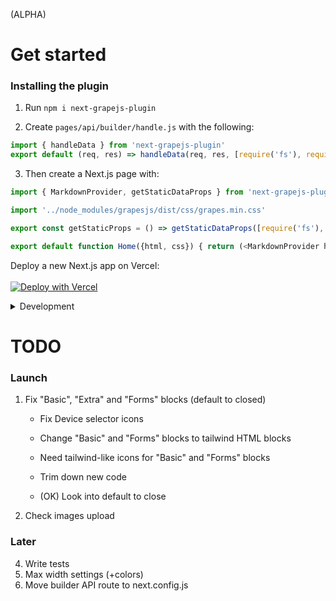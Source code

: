 (ALPHA)

# Get started

### Installing the plugin
1. Run `npm i next-grapejs-plugin`

2. Create `pages/api/builder/handle.js` with the following:
```js
import { handleData } from 'next-grapejs-plugin'
export default (req, res) => handleData(req, res, [require('fs'), require('path')])
```

3. Then create a Next.js page with:

```js
import { MarkdownProvider, getStaticDataProps } from 'next-grapejs-plugin'

import '../node_modules/grapesjs/dist/css/grapes.min.css'

export const getStaticProps = () => getStaticDataProps([require('fs'), require('path')]) 

export default function Home({html, css}) { return (<MarkdownProvider html={html} css={css}/>) }
```

Deploy a new Next.js app on Vercel:\
\
[![Deploy with Vercel](https://vercel.com/button)](https://vercel.com/new/git/external?repository-url=https://github.com/vercel/next.js/tree/canary/examples/progressive-web-app&project-name=progressive-web-app&repository-name=progressive-web-app)

<details>
<summary>Development</summary>
<br>

1. `git clone https://github.com/LiveDuo/next-grapejs-plugin` and cd in there

2. `npm i --legacy-peer-deps` (see note below)

3. `npm link`

4. create a Next.js project and cd into it

5. `npm link next-grapejs-plugin`

6. `npm link ../next-grapejs-plugin/node_modules/grapejs`

7. add `pages/api/builder/handle.js` and `pages/[component].js` as shown above.

8. move back into `next-grapejs-plugin` folder

9. `npm link ../\*\*the-next-project-folder\*\*/node_modules/react`

**Note:** If you are installing npm packages into the plugin remember to install with `--legacy-peer-deps`. If you missed that remember to delete `node_modules/react` and `node_modules/react-dom` folders and run step 5 again. If you know a better way to do this please let me know.
</details>

# TODO
### Launch
1. Fix "Basic", "Extra" and "Forms" blocks (default to closed)
    - Fix Device selector icons
    
    - Change "Basic" and "Forms" blocks to tailwind HTML blocks
    - Need tailwind-like icons for "Basic" and "Forms" blocks

    - Trim down new code
    - (OK) Look into default to close
2. Check images upload 

### Later
4. Write tests
5. Max width settings (+colors)
6. Move builder API route to next.config.js
